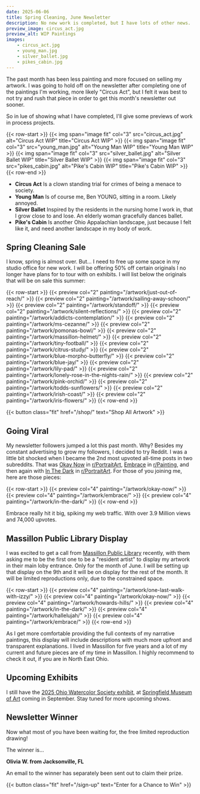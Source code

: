 ```yaml
---
date: 2025-06-06
title: Spring Cleaning, June Newsletter
description: No new work is completed, but I have lots of other news.
preview_image: circus_act.jpg
preview_alt: WIP Paintings
images:
    - circus_act.jpg
    - young_man.jpg
    - silver_ballet.jpg
    - pikes_cabin.jpg
---
```


The past month has been less painting and more focused on selling my artwork. I was going to hold off on the newsletter after completing one of the paintings I'm working, more likely "Circus Act", but I felt it was best to not try and rush that piece in order to get this month's newsletter out sooner.

<!--more-->

So in lue of showing what I have completed, I'll give some previews of work in process projects.

{{< row-start >}}
    {{< img span="image fit" col="3" src="circus_act.jpg" alt="Circus Act WIP" title="Circus Act WIP" >}}
    {{< img span="image fit" col="3" src="young_man.jpg" alt="Young Man WIP" title="Young Man WIP" >}}
    {{< img span="image fit" col="3" src="silver_ballet.jpg" alt="Silver Ballet WIP" title="Silver Ballet WIP" >}}
    {{< img span="image fit" col="3" src="pikes_cabin.jpg" alt="Pike's Cabin WIP" title="Pike's Cabin WIP" >}}
{{< row-end >}}

* **Circus Act** Is a clown standing trial for crimes of being a menace to society.
* **Young Man** Is of course me, Ben YOUNG, sitting in a room. Likely annoyed.
* **Silver Ballet** Inspired by the residents in the nursing home I work in, that I grow close to and lose. An elderly woman gracefully dances ballet.
* **Pike's Cabin** Is another Ohio Appalachian landscape, just because I felt like it, and need another landscape in my body of work.


## Spring Cleaning Sale ##

I know, spring is almost over. But... I need to free up some space in my studio office for new work. I will be offering 50% off certain originals I no longer have plans for to tour with on exhibits. I will list below the originals that will be on sale this summer:

{{< row-start >}}
    {{< preview col="2" painting="/artwork/just-out-of-reach/" >}}
    {{< preview col="2" painting="/artwork/sailing-away-schoon/" >}}
    {{< preview col="2" painting="/artwork/standoff/" >}}
    {{< preview col="2" painting="/artwork/silent-reflections/" >}}
    {{< preview col="2" painting="/artwork/addicts-contemplation/" >}}
    {{< preview col="2" painting="/artwork/ms-cezanne/" >}}
    {{< preview col="2" painting="/artwork/pomonas-bowl/" >}}
    {{< preview col="2" painting="/artwork/massillon-helmet/" >}}
    {{< preview col="2" painting="/artwork/tiny-football/" >}}
    {{< preview col="2" painting="/artwork/citrus-study/" >}}
    {{< preview col="2" painting="/artwork/blue-morpho-butterfly/" >}}
    {{< preview col="2" painting="/artwork/blue-jay/" >}}
    {{< preview col="2" painting="/artwork/lily-pad/" >}}
    {{< preview col="2" painting="/artwork/lonely-rose-in-the-nights-rain/" >}}
    {{< preview col="2" painting="/artwork/pink-orchid/" >}}
    {{< preview col="2" painting="/artwork/todds-sunflowers/" >}}
    {{< preview col="2" painting="/artwork/irish-coast/" >}}
    {{< preview col="2" painting="/artwork/iris-flowers/" >}}
{{< row-end >}}

{{< button class="fit" href="/shop/" text="Shop All Artwork" >}}


## Going Viral ##

My newsletter followers jumped a lot this past month. Why? Besides my constant advertising to grow my followers, I decided to try Reddit. I was a little bit shocked when I became the 2nd most upvoted all-time posts in two subreddits. That was [Okay Now](/artwork/okay-now) in [r/PortraitArt](https://www.reddit.com/r/Portraitart/top/?t=all), [Embrace](/artwork/embrace) in [r/Painting](https://www.reddit.com/r/painting/top/?t=all), and then again with [In The Dark](/artwork/in-the-dark) in [r/PortraitArt](https://www.reddit.com/r/Portraitart/top/?t=all). For those of you joining me, here are those pieces:

{{< row-start >}}
    {{< preview col="4" painting="/artwork/okay-now/" >}}
    {{< preview col="4" painting="/artwork/embrace/" >}}
    {{< preview col="4" painting="/artwork/in-the-dark/" >}}
{{< row-end >}}

Embrace really hit it big, spiking my web traffic. With over 3.9 Million views and 74,000 upvotes.


## Massillon Public Library Display ##

I was excited to get a call from [Massillon Public Library](https://www.massillonlibrary.org) recently, with them asking me to be the first one to be a "resident artist" to display my artwork in their main loby entrance. Only for the month of June. I will be setting up that display on the 9th and it will be on display for the rest of the month. It will be limited reproductions only, due to the constrained space.

{{< row-start >}}
    {{< preview col="4" painting="/artwork/one-last-walk-with-izzy/" >}}
    {{< preview col="4" painting="/artwork/okay-now/" >}}
    {{< preview col="4" painting="/artwork/howards-hills/" >}}
    {{< preview col="4" painting="/artwork/in-the-dark/" >}}
    {{< preview col="4" painting="/artwork/hallelujah/" >}}
    {{< preview col="4" painting="/artwork/embrace/" >}}
{{< row-end >}}

As I get more comfortable providing the full contexts of my narrative paintings, this display will include descriptions with much more upfront and transparent explanations. I lived in Massillon for five years and a lot of my current and future pieces are of my time in Massillon. I highly recommend to check it out, if you are in North East Ohio.


## Upcoming Exhibits ##

I still have the [2025 Ohio Watercolor Society exhibit](https://www.ohiowatercolorsociety.org/watercolor-ohio-2025), at [Springfield Museum of Art](https://www.springfieldart.net) coming in September. Stay tuned for more upcoming shows.


## Newsletter Winner ##

Now what most of you have been waiting for, the free limited reproduction drawing!

The winner is...

**Olivia W. from Jacksonville, FL**

An email to the winner has separately been sent out to claim their prize.

{{< button class="fit" href="/sign-up" text="Enter for a Chance to Win" >}}
